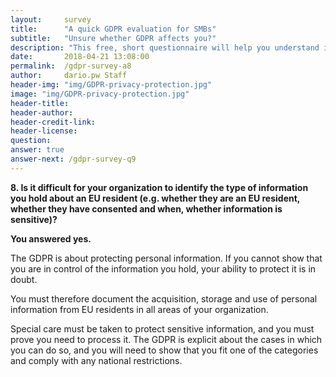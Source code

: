 ```yaml
---
layout:     survey
title:      "A quick GDPR evaluation for SMBs"
subtitle:   "Unsure whether GDPR affects you?"
description: "This free, short questionnaire will help you understand if you need to take action regarding GDPR. Take two minutes to see where you fall and get important information on how to take the next steps."
date:       2018-04-21 13:08:00
permalink:  /gdpr-survey-a8
author:     dario.pw Staff
header-img: "img/GDPR-privacy-protection.jpg"
image: "img/GDPR-privacy-protection.jpg"
header-title:
header-author:
header-credit-link:
header-license:
question:
answer: true
answer-next: /gdpr-survey-q9
---
```


**8. Is it difficult for your organization to identify the type of information you hold about an EU resident (e.g. whether they are an EU resident, whether they have consented and when, whether information is sensitive)?**

**You answered yes.**

The GDPR is about protecting personal information. If you cannot show that you are in control of the information you hold, your ability to protect it is in doubt.

You must therefore document the acquisition, storage and use of personal information from EU residents in all areas of your organization.

Special care must be taken to protect sensitive information, and you must prove you need to process it. The GDPR is explicit about the cases in which you can do so, and you will need to show that you fit one of the categories and comply with any national restrictions.
